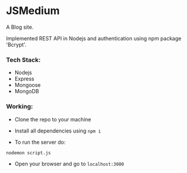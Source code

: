 # JSMedium
A Blog site.

Implemented REST API in Nodejs and authentication using npm package 'Bcrypt'.

### Tech Stack:
- Nodejs
- Express
- Mongoose
- MongoDB

### Working:
- Clone the repo to your machine
- Install all dependencies using ``` npm i ```

- To run the server do:
```
nodemon script.js
```

- Open your browser and go to ``` localhost:3000 ```
